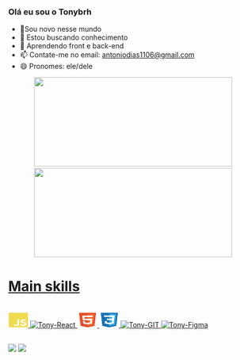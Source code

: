 ### Olá eu sou o Tonybrh
- 👶Sou novo nesse mundo
- 🔭 Estou buscando conhecimento
- 🌱 Aprendendo front e back-end
- 📫 Contate-me no email: antoniodias1106@gmail.com
- 😄 Pronomes: ele/dele

<div align="center">
  <a href="https://github.com/Tonybrh">
  <img  width = " 400em" height="180em" src="https://github-readme-stats.vercel.app/api?username=Tonybrh&show_icons=true&theme=cobalt&include_all_commits=true&count_private=true"/>
  <img width = " 400em"height="180em" src="https://github-readme-stats.vercel.app/api/top-langs/?username=Tonybrh&layout=compact&langs_count=7&theme=cobalt"/>
</div>
  <h1>Main skills </h1>

<div style="display: inline_block"><br>
  <img alt="Tony-Js" height="30" width="40" src="https://raw.githubusercontent.com/devicons/devicon/master/icons/javascript/javascript-plain.svg">
  <img alt="Tony-React" height="30" width="40" src= "https://cdn.jsdelivr.net/gh/devicons/devicon/icons/react/react-original.svg"/>
  <img alt="Tony-HTML" height="30" width="40" src="https://raw.githubusercontent.com/devicons/devicon/master/icons/html5/html5-original.svg">
  <img alt="Tony-CSS" height="30" width="40" src="https://raw.githubusercontent.com/devicons/devicon/master/icons/css3/css3-original.svg">
  <img alt="Tony-GIT" height="30" width="40" src="https://cdn.jsdelivr.net/gh/devicons/devicon/icons/git/git-original.svg" />
  <img alt="Tony-Figma" height="30" width="40" src="https://cdn.jsdelivr.net/gh/devicons/devicon/icons/figma/figma-original.svg" />
          
</div>
  
  ##
  <a href="https://www.instagram.com/noneeeduardo/?hl=pt-br" target="_blank"><img src="https://img.shields.io/badge/-Instagram-%23E4405F?style=for-the-badge&logo=instagram&logoColor=white" target="_blank"></a>
   <a href="https://www.linkedin.com/in/antonio-dias-95177320a/" target="_blank"><img src="https://img.shields.io/badge/LinkedIn-0077B5?style=for-the-badge&logo=linkedin&logoColor=white" target="_blank"></a>
 	
 
</div>

